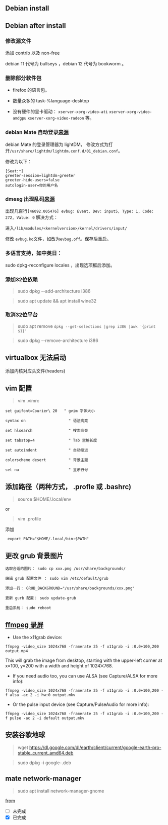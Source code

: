 ## Debian install


## Debian after install

### 修改源文件

添加 contrib 以及 non-free

debian 11 代号为 bullseys ，debian 12 代号为 bookworm 。

> 


### 删除部分软件包

- firefox 的语言包。

- 数量众多的 task-%language-desktop

- 没有硬件的显卡驱动： `xserver-xorg-video-ati` `xserver-xorg-video-amdgpu` `xserver-xorg-video-radeon` 等。



### debian Mate 自动登录[来源](https://ubuntu-mate.community/t/auto-login-to-the-desktop/60)

  debian Mate 的登录管理器为 lightDM， 修改方式为打开`/usr/share/lightdm/lightdm.conf.d/01_debian.conf`。
  
  修改为以下：
  
  ```
[Seat:*]
greeter-session=lightdm-greeter
greeter-hide-users=false
autologin-user=你的用户名
```

### dmesg 出现乱码[来源](http://forums.debian.net/viewtopic.php?t=8457)

出现几百行`[46092.005476] evbug: Event. Dev: input5, Type: 1, Code: 272, Value: 0`
解决方式：

  进入`/lib/modules/<kernelversion>/kernel/drivers/input/`
  
  修改 `evbug.ko`文件，如改为`evbug.off`。保存后重启。
  
  
### 多语言支持，如中英日：
  
 sudo dpkg-reconfigure locales ，出现选项框后添加。
 
 
### 添加32位依赖
 
 > sudo dpkg --add-architecture i386 
 
 >  sudo apt update && apt install wine32 
 
 ### 取消32位平台
 
> sudo apt remove `dpkg --get-selections |grep i386 |awk '{print $1}'`
 
> sudo dpkg --remove-architecture i386
 

## virtualbox 无法启动

添加内核对应头文件(headers)

## vim 配置

> vim .vimrc

```
set guifont=Courier\ 20   " gvim 字体大小

syntax on                   " 语法高亮

set hlsearch                " 搜索高亮

set tabstop=4               " Tab 空格长度

set autoindent              " 自动缩进

colorscheme desert          " 背景主题

set nu                      " 显示行号
```

## 添加路径（两种方式， .profle 或 .bashrc)

> source $HOME/.local/env 

or

> vim .profile

添加

```
 export PATH="$HOME/.local/bin:$PATH"
```


## 更改 grub 背景图片

    选取合适的图片： sudo cp xxx.png /usr/share/backgrounds/

    编辑 grub 配置文件 ： sudo vim /etc/default/grub

    添加一行： GRUB_BACKGROUND="/usr/share/backgrounds/xxx.png"

    更新 gurb 配置： sudo update-grub

    重启系统： sudo reboot

## [ffmpeg 录屏](https://trac.ffmpeg.org/wiki/Capture/Desktop)


- Use the x11grab device:

`ffmpeg -video_size 1024x768 -framerate 25 -f x11grab -i :0.0+100,200 output.mp4`

This will grab the image from desktop, starting with the upper-left corner at x=100, y=200 with a width and height of 1024⨉768.

- If you need audio too, you can use ALSA (see Capture/ALSA for more info):

`ffmpeg -video_size 1024x768 -framerate 25 -f x11grab -i :0.0+100,200 -f alsa -ac 2 -i hw:0 output.mkv`

- Or the pulse input device (see Capture/PulseAudio for more info):

`ffmpeg -video_size 1024x768 -framerate 25 -f x11grab -i :0.0+100,200 -f pulse -ac 2 -i default output.mkv`


## 安装谷歌地球

> wget https://dl.google.com/dl/earth/client/current/google-earth-pro-stable_current_amd64.deb

> sudo dpkg -i google-.deb

## mate network-manager

> sudo apt install network-manager-gnome


[from](https://github.com/electron/electron/issues/17972)


- [ ] 未完成
- [X] 已完成
